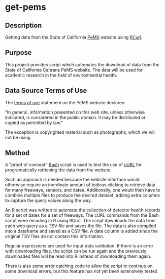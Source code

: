 # get-pems

## Description

Getting data from the State of California [PeMS](http://pems.dot.ca.gov) 
website using [RCurl](https://cran.r-project.org/web/packages/RCurl/index.html).

## Purpose

This project provides script which automates the download of data from the 
State of California Caltrans PeMS website. The data will be used for
academic research in the field of environmental health.

## Data Source Terms of Use

The [terms of use](http://pems.dot.ca.gov/?dnode=Help&content=help_tou) 
statement on the PeMS website declares:

"In general, information presented on this web site, unless otherwise indicated, 
is considered in the public domain. It may be distributed or copied as permitted 
by law."

The exception is copyrighted material such as photographs, which we will not
be using.

## Method

A "proof of concept" [Bash](https://www.gnu.org/software/bash/) script is used 
to test the use of [cURL](https://curl.haxx.se/) for programatically 
retrieving the data from the website.

Such an approach is needed because the website interface would otherwise
require an inordinate amount of tedious clicking to retrieve data for
many freeways, sensors, and dates. Additionally, one would then have to 
combine multiple files to produce the desired dataset, adding extra columns
to capture the query values along the way. 

An [R](https://www.r-project.org/) script was written to automate the collection
of detector health records for a set of dates for a set of freeways. The cURL 
commands from the Bash script were recoding in R using RCurl. The script 
dpwnloads the data from each web query as a TSV file and saves the file. The
data is also compiled into a dataframe and saved as a CSV file. A date column 
is added since the original TSV files do not contain this information.

Regular expressions are used for input data validation. If there is an error
with downloading files, the script can be run again and the previously
downloaded files will be read into R instead of downloading them again.

There is also some error catching code to allow the script to continue on
some download errors, but this feature has not yet been extensively tested.